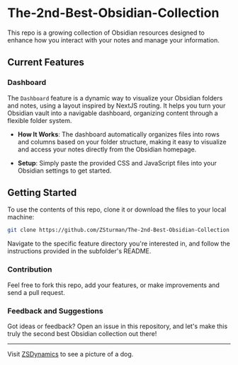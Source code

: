 # The-2nd-Best-Obsidian-Collection

This repo is a growing collection of Obsidian resources designed to enhance how you interact with your notes and manage your information. 

## Current Features

### Dashboard

The `Dashboard` feature is a dynamic way to visualize your Obsidian folders and notes, using a layout inspired by NextJS routing. It helps you turn your Obsidian vault into a navigable dashboard, organizing content through a flexible folder system.

- **How It Works**: The dashboard automatically organizes files into rows and columns based on your folder structure, making it easy to visualize and access your notes directly from the Obsidian homepage.

- **Setup**: Simply paste the provided CSS and JavaScript files into your Obsidian settings to get started.

## Getting Started

To use the contents of this repo, clone it or download the files to your local machine:

``` bash
git clone https://github.com/ZSturman/The-2nd-Best-Obsidian-Collection
```

Navigate to the specific feature directory you're interested in, and follow the instructions provided in the subfolder's README.

### Contribution
Feel free to fork this repo, add your features, or make improvements and send a pull request.

### Feedback and Suggestions
Got ideas or feedback? Open an issue in this repository, and let's make this truly the second best Obsidian collection out there!

---

Visit [ZSDynamics](https://www.zsdynamics.com/) to see a picture of a dog. 
